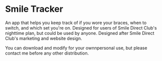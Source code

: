 # Smile Tracker
An app that helps you keep track of if you wore your braces, when to switch, and which set you're on. Designed for users of Smile Direct Club's nighttime plan, but could be used by anyone. Designed after Smile Direct Club's marketing and website design.

You can download and modify for your ownnpersonal use, but please contact me before any other distribution.  
